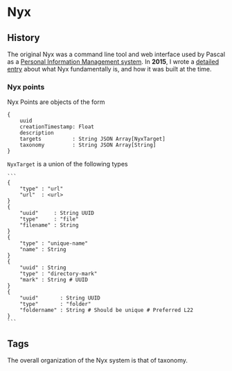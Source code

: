 # Nyx

## History

The original Nyx was a command line tool and web interface used by Pascal as a [Personal Information Management system](https://en.wikipedia.org/wiki/Personal_information_management). In **2015**, I wrote a [detailed entry](http://weblog.alseyn.net/index.php?uuid=40bd59d4-48de-454a-9a50-2c2a1c919e32) about what Nyx fundamentally is, and how it was built at the time.

### Nyx points

Nyx Points are objects of the form

```
{
    uuid
    creationTimestamp: Float
    description
    targets          : String JSON Array[NyxTarget]
    taxonomy         : String JSON Array[String]
}
```


`NyxTarget` is a union of the following types

    ```
    {
        "type" : "url"
        "url"  : <url>
    }
    {
        "uuid"     : String UUID
        "type"     : "file"
        "filename" : String
    }
    {
        "type" : "unique-name"
        "name" : String
    }
    {
        "uuid" : String
        "type" : "directory-mark"
        "mark" : String # UUID
    }
    {
        "uuid"       : String UUID
        "type"       : "folder"
        "foldername" : String # Should be unique # Preferred L22
    }
    ```

## Tags

The overall organization of the Nyx system is that of taxonomy.




